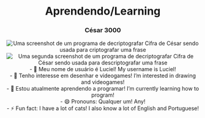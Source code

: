 <h1 align="center">Aprendendo/Learning</h1>
<div align="center">
  <h3>César 3000</h3>
  <img src="https://imgur.com/2vh69tQ.png" alt="Uma screenshot de um programa de decriptografar Cifra de César sendo usada para criptografar uma frase">
  <img src="https://imgur.com/diAFqxA.png" alt="Uma segunda screenshot de um programa de decriptografar Cifra de César sendo usada para descriptografar uma frase">
</div>
<div align="center">
- 👋 Meu nome de usuário é Luciel! My username is Luciel! <br>
- 👀 Tenho interesse em desenhar e videogames! I’m interested in drawing and videogames! <br>
- 🌱 Estou atualmente aprendendo a programar! I’m currently learning how to program! <br>
- 😄 Pronouns: Qualquer um! Any! <br>
- ⚡ Fun fact: I have a lot of cats! I also know a lot of English and Portuguese! <br>
</div>


<!---
Luciel-Azfer/Luciel-Azfer is a ✨ special ✨ repository because its `README.md` (this file) appears on your GitHub profile.
You can click the Preview link to take a look at your changes.
--->
